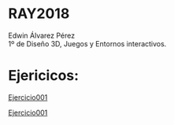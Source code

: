 # RAY2018
Edwin Álvarez Pérez  
1º de Diseño 3D, Juegos y Entornos interactivos.

Ejericicos:
===========

[Ejercicio001](https://github.com/TheRubio28/RAY2018/blob/master/Ejercicio001.md)

[Ejercicio001](Ejercicio001.md)
